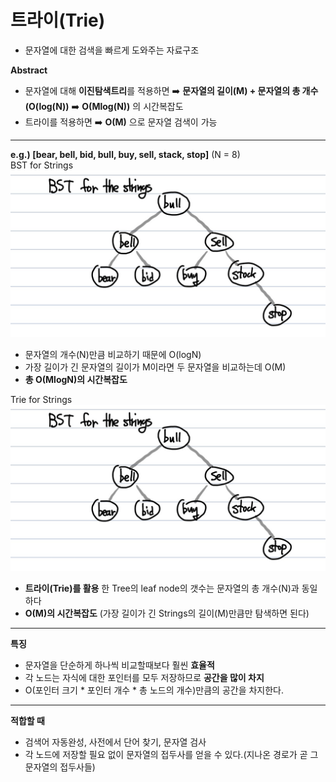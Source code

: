 # 트라이(Trie)
  - 문자열에 대한 검색을 빠르게 도와주는 자료구조

**Abstract**
  - 문자열에 대해 **이진탐색트리**를 적용하면 ➡️ **문자열의 길이(M) + 문자열의 총 개수(O(log(N))** ➡️ **O(Mlog(N))** 의 시간복잡도
  - 트라이를 적용하면 ➡️ **O(M)** 으로 문자열 검색이 가능

---
**e.g.) [bear, bell, bid, bull, buy, sell, stack, stop]** (N = 8)  
BST for Strings
<img width="600" src="./images/BSTforStrings.jpg">
  - 문자열의 개수(N)만큼 비교하기 때문에 O(logN)
  - 가장 길이가 긴 문자열의 길이가 M이라면 두 문자열을 비교하는데 O(M)
  - **총 O(MlogN)의 시간복잡도**  
    
    
Trie for Strings
<img width="600" src="./images/BSTforStrings.jpg">
  - **트라이(Trie)를 활용** 한 Tree의 leaf node의 갯수는 문자열의 총 개수(N)과 동일하다
  - **O(M)의 시간복잡도** (가장 길이가 긴 Strings의 길이(M)만큼만 탐색하면 된다)

---
**특징**
  - 문자열을 단순하게 하나씩 비교할때보다 훨씬 **효율적**
  - 각 노드는 자식에 대한 포인터를 모두 저장하므로 **공간을 많이 차지**
  - O(포인터 크기 * 포인터 개수 * 총 노드의 개수)만큼의 공간을 차지한다.

---
**적합할 때**
  - 검색어 자동완성, 사전에서 단어 찾기, 문자열 검사
  - 각 노드에 저장할 필요 없이 문자열의 접두사를 얻을 수 있다.(지나온 경로가 곧 그 문자열의 접두사들)
